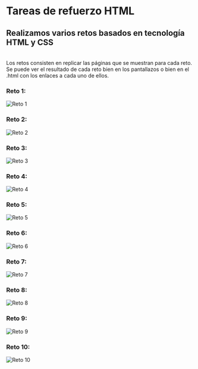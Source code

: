 # Tareas de refuerzo HTML

## Realizamos varios retos basados en tecnología HTML y CSS
<br>
Los retos consisten en replicar las páginas que se muestran para cada reto.
<br>
Se puede ver el resultado de cada reto bien en los pantallazos o bien en el .html con los enlaces a cada uno de ellos.

### Reto 1:
![Reto 1](./screenshots/reto1.jpg)
### Reto 2:
![Reto 2](./screenshots/reto2.jpg)
### Reto 3:
![Reto 3](./screenshots/reto3.jpg)
### Reto 4:
![Reto 4](./screenshots/reto4.jpg)
### Reto 5:
![Reto 5](./screenshots/reto5.jpg)
### Reto 6:
![Reto 6](./screenshots/reto6.jpg)
### Reto 7:
![Reto 7](./screenshots/reto7.jpg)
### Reto 8:
![Reto 8](./screenshots/reto8.jpg)
### Reto 9:
![Reto 9](./screenshots/reto9.jpg)
### Reto 10:
![Reto 10](./screenshots/reto10.jpg)
